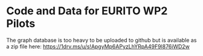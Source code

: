 # Code and Data for EURITO WP2 Pilots

The graph database is too heavy to be uploaded to github but is available as a zip file here: https://1drv.ms/u/s!ApgyMp6APyzLhYRpA49F9l876iWD2w
